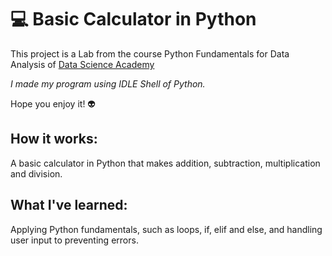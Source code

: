 # :computer: Basic Calculator in Python
This project is a Lab from the course Python Fundamentals for Data Analysis of [Data Science Academy](datascienceacademy.com.br)

*I made my program using IDLE Shell of Python.*

Hope you enjoy it! 👽

## How it works:
A basic calculator in Python that makes addition, subtraction, multiplication and division.

## What I've learned:
Applying Python fundamentals, such as loops, if, elif and else, and handling user input to preventing errors.
